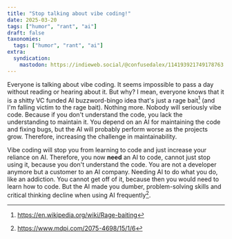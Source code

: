 ```yaml
---
title: "Stop talking about vibe coding!"
date: 2025-03-20
tags: ["humor", "rant", "ai"]
draft: false
taxonomies:
  tags: ["humor", "rant", "ai"]
extra:
  syndication:
    mastodon: https://indieweb.social/@confusedalex/114193921749178763
---
```


Everyone is talking about vibe coding. It seems impossible to pass a day without reading or hearing about it. But why? I mean, everyone knows that it is a shitty VC funded AI buzzword-bingo idea that's just a rage bait[^fn:1] (and I'm falling victim to the rage bait). Nothing more. Nobody will seriously vibe code. Because if you don't understand the code, you lack the understanding to maintain it. You depend on an AI for maintaining the code and fixing bugs, but the AI will probably perform worse as the projects grow. Therefore, increasing the challenge in maintainability.

Vibe coding will stop you from learning to code and just increase your reliance on AI. Therefore, you now **need** an AI to code, cannot just stop using it, because you don't understand the code. You are not a developer anymore but a customer to an AI company. Needing AI to do what you do, like an addiction. You cannot get off of it, because then you would need to learn how to code. But the AI made you dumber, problem-solving skills and critical thinking decline when using AI frequently[^fn:2].

[^fn:1]: <https://en.wikipedia.org/wiki/Rage-baiting>
[^fn:2]: <https://www.mdpi.com/2075-4698/15/1/6>
